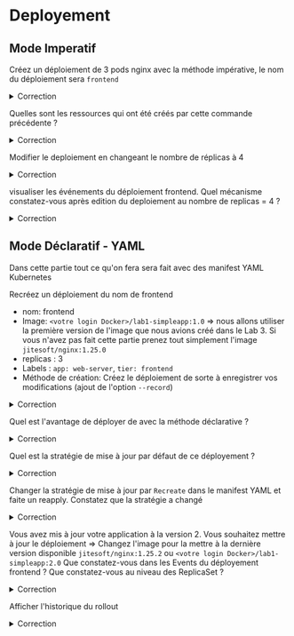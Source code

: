 # Deployement

## Mode Imperatif

Créez un déploiement de 3 pods nginx avec la méthode impérative, le nom du déploiement sera `frontend`

<details><summary>Correction</summary>

```bash
kubectl create deployment frontend --image jitesoft/nginx:1.25.0 --replicas 3
```

</details>

Quelles sont les ressources qui ont été créés par cette commande précédente ?

<details><summary>Correction</summary>

Lorsqu'un déploiement est créé, en dehors de la ressource deployment elle même, derrière une ressource Replicaset du même nom dérivé est créé

```bash
kubectl get deployment
NAME              READY   UP-TO-DATE   AVAILABLE   AGE
frontend          3/3     3            3           1m13s
```

```bash
kubectl get replicaset
NAME                     DESIRED   CURRENT   READY   AGE
frontend-7f9649877f      3         3         3       2m40s
```

Ce replicat va engendrer le nombre de pods exprimé dont les noms sont à leur tour dérivés du nom replicaset

```bash
kubectl get pods
NAME                           READY   STATUS             RESTARTS        AGE
frontend-7f9649877f-29c6c      1/1     Running            0               5m36s
frontend-7f9649877f-fq5v7      1/1     Running            0               5m36s
frontend-7f9649877f-pkjst      1/1     Running            0               5m36s
```

</details>

Modifier le deploiement en changeant le nombre de réplicas à 4
 
<details><summary>Correction</summary>

```bash
kubectl edit deployment frontend
```

=> ça s'ouvre avec votre éditeur de texte par défaut. par défaut c'est l'éditeur `vi`
Pour modifier => les touches [ESC] [i]
Pour quitter l'éditeur sans le modifier => [ESC] [:] q!
Après l'avoir modifier, pour enregistrer et quitter => [ESC] [:] wq

</details>

visualiser les événements du déploiement frontend. Quel mécanisme constatez-vous après edition du deploiement au nombre de replicas = 4 ? 

<details><summary>Correction</summary>

```bash
kubectl describe deployment frontend
```

Un pod supplémentaire s'ajoute au replicas

</details>


## Mode Déclaratif - YAML

Dans cette partie tout ce qu'on fera sera fait avec des manifest YAML Kubernetes

Recréez un déploiement du nom de frontend
* nom: frontend
* Image: `<votre login Docker>/lab1-simpleapp:1.0` => nous allons utiliser la première version de l'image que nous avions créé dans le Lab 3. Si vous n'avez pas fait cette partie prenez tout simplement l'image `jitesoft/nginx:1.25.0`
* replicas : 3
* Labels : `app: web-server`, `tier: frontend`
* Méthode de création: Créez le déploiement de sorte à enregistrer vos modifications (ajout de l'option `--record`)

<details><summary>Correction</summary>

Pour avoir les infirmation sur les option d'une resources Kubernetes on peut se servir de `kubectl explain`

```bash
kubectl explain deployment 
kubectl explain deployment --recursive
```

Pour générer les fichier YAML correspondant, il existe une astuce simple qui est de combiner l'utilisation de kubectl avec l'option `--dry-run=client -o yaml` 
l'option `--dry-run=client`indique à l'PAI server que nous somme entrain de faire des simulations et qu'il ne devra pas créer la ressource
l'otion `- o yaml` est de dire que nous voulons un output de l'objet au format YAML. 

```bash
kubectl create deployment frontend --image jitesoft/nginx:1.25.0 --replicas 3 --dry-run=client -o yaml > dep-frontend.yaml

# ou

kubectl create deployment frontend --image mpakoupete/lab1-simpleapp:1.0 --replicas 3 --dry-run=client -o yaml > dep-frontend.yaml
```

```yaml
apiVersion: apps/v1
kind: Deployment
metadata:
  name: frontend
  labels:
    app: web-server
    tier: frontend
spec:
  replicas: 3
  selector:
    matchLabels:
      tier: frontend
  template:
    metadata:
      labels:
        tier: frontend
    spec:
      containers:
      - name: nginx
        image: jitesoft/nginx:1.25.0
        ports:
        - containerPort: 80

```


```bash
kubectl create -f dep-frontend.yaml --record=true
```

L'option records enregistrera vos modifications pour le déploiement frontend.

</details>

Quel est l'avantage de déployer de avec la méthode déclarative ?

<details><summary>Correction</summary>

La manière déclarative a l'avantage de pouvoir définir notre infrastructure applicative en code (IaC) => l'état **désiré** de notre Cluster est sauvegardé et toute modification autres que le Apply n'est pas accecpé.
Vous pouvez également utiliser kubectl apply pour mettre à jour une ressource existante en modifiant les paramètres de configuration dans le fichier manifeste donné et le Re-apply.

</details>

Quel est la stratégie de mise à jour par défaut de ce déployement ?

<details><summary>Correction</summary>

Faites un describe pour voir
La stratégie par défault c'est `RollingUpdate`

</details>

Changer la stratégie de mise à jour par `Recreate` dans le manifest YAML et faite un reapply. Constatez que la stratégie a changé


<details><summary>Correction</summary>

```yaml
(...)
spec:
 replicas: 3
 strategy:
    type: Recreate
 selector:
   matchLabels:
(...)

```

```bash
kubectl apply -f dep-frontend.yaml
```

Faites un describe

</details>

Vous avez mis à jour votre application à la version 2. Vous souhaitez mettre à jour le déploiement => Changez l'image pour la mettre à la dernière version disponible `jitesoft/nginx:1.25.2` ou `<votre login Docker>/lab1-simpleapp:2.0`
Que constatez-vous dans les Events du déployement frontend ?
Que constatez-vous au niveau des ReplicaSet ?

<details><summary>Correction</summary>

Modifier le manifest YAML en mettant la nouvelle version de l'image 

ou bien

```bash
 kubectl set image deployment frontend nginx=jitesoft/nginx:1.25.2
```

On constate qu'il a supprimer tous les anciens Pods et remplacer par les nouveaux

On constate au niveau des replicaSet que l'ancien est vide et un nouveau est créé

</details>

Afficher l'historique du rollout

<details><summary>Correction</summary>

```bash
kubectl rollout history deployment frontend
```

</details>


